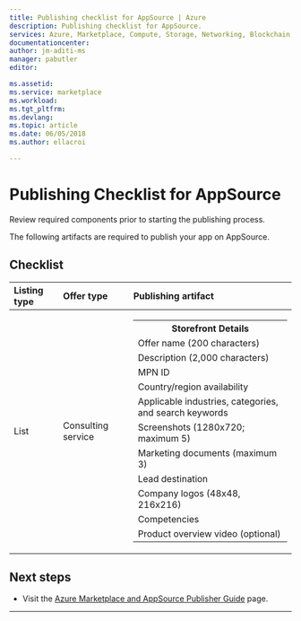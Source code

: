 ```yaml
---
title: Publishing checklist for AppSource | Azure
description: Publishing checklist for AppSource.
services: Azure, Marketplace, Compute, Storage, Networking, Blockchain, Security
documentationcenter:
author: jm-aditi-ms
manager: pabutler
editor:

ms.assetid: 
ms.service: marketplace
ms.workload: 
ms.tgt_pltfrm: 
ms.devlang: 
ms.topic: article
ms.date: 06/05/2018
ms.author: ellacroi

---
```


# Publishing Checklist for AppSource  
Review required components prior to starting the publishing process.  

The following artifacts are required to publish your app on AppSource.  

## Checklist  

| Listing type | Offer type | Publishing artifact |   
|:--- |:--- |:--- |  
| List | Consulting service | <table> <tr><th>Storefront Details</th></tr> <tr><td>Offer name (200 characters)</td></tr> <tr><td>Description (2,000 characters)</td></tr> <tr><td>MPN ID</td></tr> <tr><td>Country/region availability</td></tr> <tr><td>Applicable industries, categories, and search keywords</td></tr> <tr><td>Screenshots (1280x720; maximum 5)</td></tr> <tr><td>Marketing documents (maximum 3)</td></tr> <tr><td>Lead destination</td></tr> <tr><td>Company logos (48x48, 216x216)</td></tr> <tr><td>Competencies</td></tr> <tr><td>Product overview video (optional)</td></tr> </table> |  

## Next steps
*   Visit the [Azure Marketplace and AppSource Publisher Guide](./marketplace-publishers-guide.md) page.  

---
